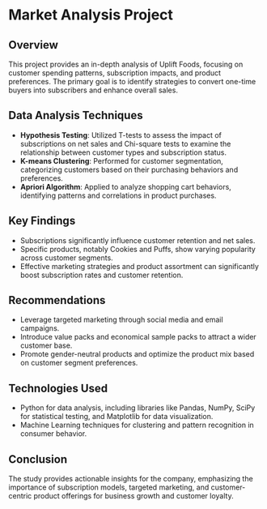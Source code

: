 # Market Analysis Project

## Overview
This project provides an in-depth analysis of Uplift Foods, focusing on customer spending patterns, subscription impacts, and product preferences. The primary goal is to identify strategies to convert one-time buyers into subscribers and enhance overall sales.

## Data Analysis Techniques
- **Hypothesis Testing**: Utilized T-tests to assess the impact of subscriptions on net sales and Chi-square tests to examine the relationship between customer types and subscription status.
- **K-means Clustering**: Performed for customer segmentation, categorizing customers based on their purchasing behaviors and preferences.
- **Apriori Algorithm**: Applied to analyze shopping cart behaviors, identifying patterns and correlations in product purchases.

## Key Findings
- Subscriptions significantly influence customer retention and net sales.
- Specific products, notably Cookies and Puffs, show varying popularity across customer segments.
- Effective marketing strategies and product assortment can significantly boost subscription rates and customer retention.

## Recommendations
- Leverage targeted marketing through social media and email campaigns.
- Introduce value packs and economical sample packs to attract a wider customer base.
- Promote gender-neutral products and optimize the product mix based on customer segment preferences.

## Technologies Used
- Python for data analysis, including libraries like Pandas, NumPy, SciPy for statistical testing, and Matplotlib for data visualization.
- Machine Learning techniques for clustering and pattern recognition in consumer behavior.

## Conclusion
The study provides actionable insights for the company, emphasizing the importance of subscription models, targeted marketing, and customer-centric product offerings for business growth and customer loyalty.
